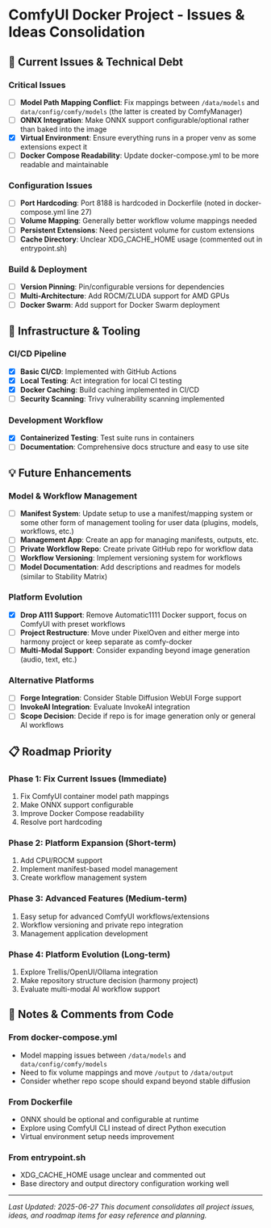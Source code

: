 # ComfyUI Docker Project - Issues & Ideas Consolidation

## 🚨 Current Issues & Technical Debt

### Critical Issues
- [ ] **Model Path Mapping Conflict**: Fix mappings between `/data/models` and `data/config/comfy/models` (the latter is created by ComfyManager)
- [ ] **ONNX Integration**: Make ONNX support configurable/optional rather than baked into the image
- [x] **Virtual Environment**: Ensure everything runs in a proper venv as some extensions expect it
- [ ] **Docker Compose Readability**: Update docker-compose.yml to be more readable and maintainable

### Configuration Issues
- [ ] **Port Hardcoding**: Port 8188 is hardcoded in Dockerfile (noted in docker-compose.yml line 27)
- [ ] **Volume Mapping**: Generally better workflow volume mappings needed
- [ ] **Persistent Extensions**: Need persistent volume for custom extensions
- [ ] **Cache Directory**: Unclear XDG_CACHE_HOME usage (commented out in entrypoint.sh)

### Build & Deployment
- [ ] **Version Pinning**: Pin/configurable versions for dependencies
- [ ] **Multi-Architecture**: Add ROCM/ZLUDA support for AMD GPUs
- [ ] **Docker Swarm**: Add support for Docker Swarm deployment

## 🔧 Infrastructure & Tooling

### CI/CD Pipeline
- [x] **Basic CI/CD**: Implemented with GitHub Actions
- [x] **Local Testing**: Act integration for local CI testing
- [x] **Docker Caching**: Build caching implemented in CI/CD
- [ ] **Security Scanning**: Trivy vulnerability scanning implemented

### Development Workflow
- [x] **Containerized Testing**: Test suite runs in containers
- [ ] **Documentation**: Comprehensive docs structure and easy to use site

## 💡 Future Enhancements

### Model & Workflow Management
- [ ] **Manifest System**: Update setup to use a manifest/mapping system or some other form of management tooling for user data (plugins, models, workflows, etc.)
- [ ] **Management App**: Create an app for managing manifests, outputs, etc.
- [ ] **Private Workflow Repo**: Create private GitHub repo for workflow data
- [ ] **Workflow Versioning**: Implement versioning system for workflows
- [ ] **Model Documentation**: Add descriptions and readmes for models (similar to Stability Matrix)

### Platform Evolution
- [x] **Drop A111 Support**: Remove Automatic1111 Docker support, focus on ComfyUI with preset workflows
- [ ] **Project Restructure**: Move under PixelOven and either merge into harmony project or keep separate as comfy-docker
- [ ] **Multi-Modal Support**: Consider expanding beyond image generation (audio, text, etc.)

### Alternative Platforms
- [ ] **Forge Integration**: Consider Stable Diffusion WebUI Forge support
- [ ] **InvokeAI Integration**: Evaluate InvokeAI integration
- [ ] **Scope Decision**: Decide if repo is for image generation only or general AI workflows

## 📋 Roadmap Priority

### Phase 1: Fix Current Issues (Immediate)
1. Fix ComfyUI container model path mappings
2. Make ONNX support configurable
3. Improve Docker Compose readability
4. Resolve port hardcoding

### Phase 2: Platform Expansion (Short-term)
1. Add CPU/ROCM support
2. Implement manifest-based model management
3. Create workflow management system

### Phase 3: Advanced Features (Medium-term)
1. Easy setup for advanced ComfyUI workflows/extensions
2. Workflow versioning and private repo integration
3. Management application development

### Phase 4: Platform Evolution (Long-term)
1. Explore Trellis/OpenUI/Ollama integration
2. Make repository structure decision (harmony project)
3. Evaluate multi-modal AI workflow support

## 📝 Notes & Comments from Code

### From docker-compose.yml
- Model mapping issues between `/data/models` and `data/config/comfy/models`
- Need to fix volume mappings and move `/output` to `/data/output`
- Consider whether repo scope should expand beyond stable diffusion

### From Dockerfile
- ONNX should be optional and configurable at runtime
- Explore using ComfyUI CLI instead of direct Python execution
- Virtual environment setup needs improvement

### From entrypoint.sh
- XDG_CACHE_HOME usage unclear and commented out
- Base directory and output directory configuration working well

---

*Last Updated: 2025-06-27*
*This document consolidates all project issues, ideas, and roadmap items for easy reference and planning.*